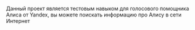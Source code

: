 Данный проект является тестовым навыком для голосового помощника Алиса от Yandex, вы можете поискать информацию про Алису в сети Интернет